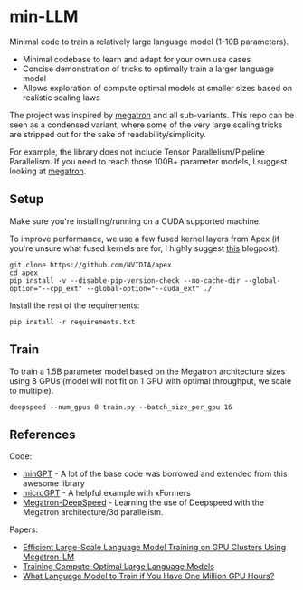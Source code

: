# min-LLM

Minimal code to train a relatively large language model (1-10B parameters).

* Minimal codebase to learn and adapt for your own use cases
* Concise demonstration of tricks to optimally train a larger language model
* Allows exploration of compute optimal models at smaller sizes based on realistic scaling laws

The project was inspired by [megatron](https://github.com/NVIDIA/Megatron-LM) and all sub-variants. This repo can be seen as a condensed variant, where some of the very large scaling tricks are stripped out for the sake of readability/simplicity.

For example, the library does not include Tensor Parallelism/Pipeline Parallelism. If you need to reach those 100B+ parameter models, I suggest looking at [megatron](https://github.com/NVIDIA/Megatron-LM).

## Setup

Make sure you're installing/running on a CUDA supported machine.

To improve performance, we use a few fused kernel layers from Apex (if you're unsure what fused kernels are for, I highly suggest [this](https://horace.io/brrr_intro.html) blogpost).

```
git clone https://github.com/NVIDIA/apex
cd apex
pip install -v --disable-pip-version-check --no-cache-dir --global-option="--cpp_ext" --global-option="--cuda_ext" ./
```

Install the rest of the requirements:

```
pip install -r requirements.txt
```

## Train

To train a 1.5B parameter model based on the Megatron architecture sizes using 8 GPUs (model will not fit on 1 GPU with optimal throughput, we scale to multiple).

```
deepspeed --num_gpus 8 train.py --batch_size_per_gpu 16
``` 

## References

Code: 

* [minGPT](https://github.com/karpathy/minGPT) - A lot of the base code was borrowed and extended from this awesome library
* [microGPT](https://github.com/facebookresearch/xformers/blob/main/examples/microGPT.py) - A helpful example with xFormers
* [Megatron-DeepSpeed](https://github.com/microsoft/Megatron-DeepSpeed) - Learning the use of Deepspeed with the Megatron architecture/3d parallelism.

Papers:

* [Efficient Large-Scale Language Model Training on GPU Clusters
Using Megatron-LM](https://cs.stanford.edu/~matei/papers/2021/sc_megatron_lm.pdf)
* [Training Compute-Optimal Large Language Models](https://arxiv.org/pdf/2203.15556.pdf)
* [What Language Model to Train if You Have One Million GPU Hours?](https://openreview.net/pdf?id=rI7BL3fHIZq)
